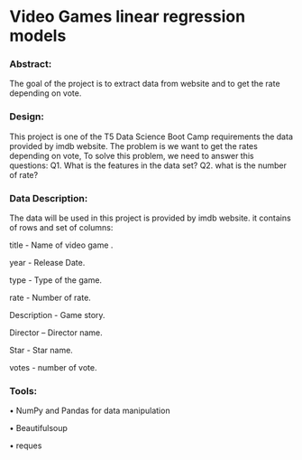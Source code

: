 
# Video Games linear regression models

### Abstract:
The goal of the project is to extract data from website and to get the rate depending on vote.

### Design:
This project is one of the T5 Data Science Boot Camp requirements the data provided by imdb website. The problem is we want to get the rates depending on vote, To solve this problem, we need to answer this questions:
Q1. What is the features in the data set?
Q2. what is the number of rate?

### Data Description:
The data will be used in this project is provided by imdb website.  it contains of rows and set of columns:

title - Name of video game .

year - Release Date.

type  - Type of the game.

rate - Number of rate.

Description - Game story.

Director – Director name.

Star - Star name.

votes - number of vote.

### Tools:

•	NumPy and Pandas for data manipulation

•	Beautifulsoup

•	reques



